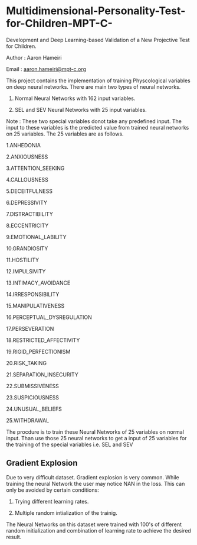 # Multidimensional-Personality-Test-for-Children-MPT-C-
Development and Deep Learning-based Validation of a New Projective Test for Children. 

Author : Aaron Hameiri

Email : aaron.hameiri@mpt-c.org

This project contains the implementation of training Physcological variables on deep neural networks.
There are main two types of neural networks.

1. Normal Neural Networks with 162 input variables.

2. SEL and SEV Neural Networks with 25 input variables.

Note : These two special variables donot take any predefined input. The input to these variables is the predicted value from trained neural networks on 25 variables. The 25 variables are as follows.

1.ANHEDONIA 

2.ANXIOUSNESS 

3.ATTENTION_SEEKING 

4.CALLOUSNESS 

5.DECEITFULNESS 

6.DEPRESSIVITY 

7.DISTRACTIBILITY 

8.ECCENTRICITY 

9.EMOTIONAL_LABILITY 

10.GRANDIOSITY 

11.HOSTILITY 

12.IMPULSIVITY 

13.INTIMACY_AVOIDANCE 

14.IRRESPONSIBILITY 

15.MANIPULATIVENESS 

16.PERCEPTUAL_DYSREGULATION 

17.PERSEVERATION 

18.RESTRICTED_AFFECTIVITY 

19.RIGID_PERFECTIONISM 

20.RISK_TAKING 

21.SEPARATION_INSECURITY 

22.SUBMISSIVENESS 

23.SUSPICIOUSNESS 

24.UNUSUAL_BELIEFS 

25.WITHDRAWAL

The procdure is to train these Neural Networks of 25 variables on normal input. Than use those 25 neural networks to get a input of 25 variables for the training of the special variables i.e. SEL and SEV 



## Gradient Explosion

Due to very difficult dataset. Gradient explosion is very common. While training the neural Network the user may notice NAN in the loss. This can only be avoided by certain conditions:

1. Trying different learning rates.

2. Multiple random intialization of the trainig.

The Neural Networks on this dataset were trained with 100's of different random initialization and combination of learning rate to achieve the desired result.
